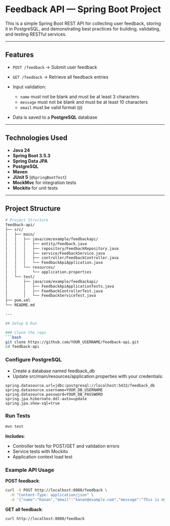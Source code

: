 # Feedback API — Spring Boot Project

This is a simple Spring Boot REST API for collecting user feedback, storing it in PostgreSQL, and demonstrating best practices for building, validating, and testing RESTful services.

---

## Features
- `POST /feedback` → Submit user feedback
- `GET /feedback` → Retrieve all feedback entries
- Input validation:
  - `name` must not be blank and must be at least 3 characters
  - `message` must not be blank and must be at least 10 characters
  - `email` must be valid format (`@`)

- Data is saved to a **PostgreSQL** database

---



## Technologies Used

- **Java 24**
- **Spring Boot 3.5.3**
- **Spring Data JPA**
- **PostgreSQL**
- **Maven**
- **JUnit 5** (`@SpringBootTest`)
- **MockMvc** for integration tests
- **Mockito** for unit tests

---

## Project Structure
```bash
# Project Structure
feedback-api/
├── src/
│   ├── main/
│   │   ├── java/com/example/feedbackapi/
│   │   │   ├── entity/Feedback.java
│   │   │   ├── repository/FeedbackRepository.java
│   │   │   ├── service/FeedbackService.java
│   │   │   ├── controller/FeedbackController.java
│   │   │   └── FeedbackApiApplication.java
│   │   └── resources/
│   │       └── application.properties
│   └── test/
│       ├── java/com/example/feedbackapi/
│       │   ├── FeedbackApiApplicationTests.java
│       │   ├── FeedbackControllerTest.java
│       │   └── FeedbackServiceTest.java
├── pom.xml
└── README.md

---

## Setup & Run

### Clone the repo
```bash
git clone https://github.com/YOUR_USERNAME/feedback-api.git
cd feedback-api
```

### Configure PostgreSQL
- Create a database named feedback_db
- Update src/main/resources/application.properties with your credentials:

```properties
spring.datasource.url=jdbc:postgresql://localhost:5432/feedback_db
spring.datasource.username=YOUR_DB_USERNAME
spring.datasource.password=YOUR_DB_PASSWORD
spring.jpa.hibernate.ddl-auto=update
spring.jpa.show-sql=true
```

### Run Tests
```bash
mvn test
```

**Includes**:
- Controller tests for POST/GET and validation errors
- Service tests with Mockito
- Application context load test

### Example API Usage
**POST feedback**:
```bash
curl -X POST http://localhost:8080/feedback \
  -H "Content-Type: application/json" \
  -d '{"name":"Kanan","email":"kanan@example.com","message":"This is my feedback!"}'
```

**GET all feedback**:
```bash
curl http://localhost:8080/feedback
```
